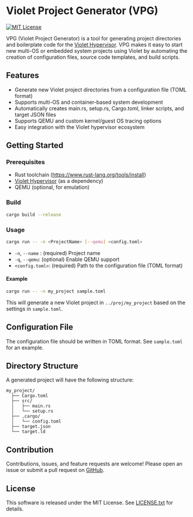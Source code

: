 # Violet Project Generator (VPG)

[![MIT License](https://img.shields.io/badge/license-MIT-blue.svg)](LICENSE.txt)

VPG (Violet Project Generator) is a tool for generating project directories and boilerplate code for the [Violet Hypervisor](https://github.com/nekomaru0510/Violet). VPG makes it easy to start new multi-OS or embedded system projects using Violet by automating the creation of configuration files, source code templates, and build scripts.

## Features

- Generate new Violet project directories from a configuration file (TOML format)
- Supports multi-OS and container-based system development
- Automatically creates main.rs, setup.rs, Cargo.toml, linker scripts, and target JSON files
- Supports QEMU and custom kernel/guest OS tracing options
- Easy integration with the Violet hypervisor ecosystem

## Getting Started

### Prerequisites
- Rust toolchain (https://www.rust-lang.org/tools/install)
- [Violet Hypervisor](https://github.com/nekomaru0510/Violet) (as a dependency)
- QEMU (optional, for emulation)

### Build

```sh
cargo build --release
```

### Usage

```sh
cargo run -- -n <ProjectName> [--qemu] <config.toml>
```

- `-n`, `--name` : (required) Project name
- `-q`, `--qemu`: (optional) Enable QEMU support
- `<config.toml>`: (required) Path to the configuration file (TOML format)

#### Example

```sh
cargo run -- -n my_project sample.toml
```

This will generate a new Violet project in `../proj/my_project` based on the settings in `sample.toml`.

## Configuration File

The configuration file should be written in TOML format. See `sample.toml` for an example.

## Directory Structure

A generated project will have the following structure:

```
my_project/
  ├── Cargo.toml
  ├── src/
  │   ├── main.rs
  │   └── setup.rs
  ├── .cargo/
  │   └── config.toml
  ├── target.json
  └── target.ld
```

## Contribution

Contributions, issues, and feature requests are welcome! Please open an issue or submit a pull request on [GitHub](https://github.com/nekomaru0510/Violet).

## License

This software is released under the MIT License. See [LICENSE.txt](LICENSE.txt) for details.